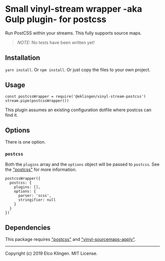 
# Small vinyl-stream wrapper -aka Gulp plugin- for postcss

Run PostCSS within your streams. This fully supports source maps.

> *NOTE:* No tests have been written yet!

## Installation

`yarn install`. Or `npm install`. Or just copy the files to your own project.

## Usage

```
const postcssWrapper = require('@eklingen/vinyl-stream-postcss')
stream.pipe(postcssWrapper())
```

This plugin assumes an existing configuration dotfile where postcss can find it.

## Options

There is one option.

### `postcss`

Both the `plugins` array and the `options` object will be passed to `postcss`. See the ["postcss"](https://www.npmjs.com/package/postcss) for more information.

```
postcssWrapper({
  postcss: {
    plugins: [],
    options: {
      parser: 'scss',
      stringifier: null
    }
  }
})
```

## Dependencies

This package requires ["postcss"](https://www.npmjs.com/package/postcss) and ["vinyl-sourcemaps-apply"](https://www.npmjs.com/package/vinyl-sourcemaps-apply).

---

Copyright (c) 2019 Elco Klingen. MIT License.
